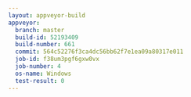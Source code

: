 ```yaml
---
layout: appveyor-build
appveyor:
  branch: master
  build-id: 52193409
  build-number: 661
  commit: 564c52276f3ca4dc56bb62f7e1ea09a80317e011
  job-id: f38um3pgf6gxw0vx
  job-number: 4
  os-name: Windows
  test-result: 0
---
```


